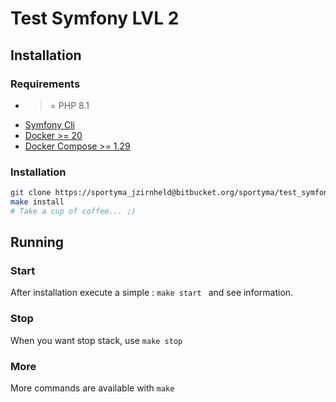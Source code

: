# Test Symfony LVL 2

## Installation

### Requirements

- >= PHP 8.1
- [Symfony Cli](https://symfony.com/download)
- [Docker >= 20](https://www.docker.com/)
- [Docker Compose >= 1.29](https://docs.docker.com/compose/overview/)

### Installation

```bash
git clone https://sportyma_jzirnheld@bitbucket.org/sportyma/test_symfony_lvl_2.git
make install
# Take a cup of coffee... ;)
```

## Running

### Start

After installation execute a simple : ```make start ``` and see information.

### Stop

When you want stop stack, use ```make stop```

### More

More commands are available with ```make ```